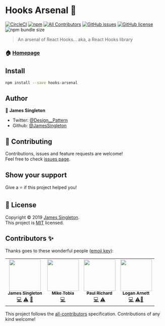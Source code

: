 # Hooks Arsenal 🎣

[![CircleCI](https://img.shields.io/circleci/build/github/JamesSingleton/hooks-arsenal/master?style=flat-square)](https://circleci.com/gh/JamesSingleton/hooks-arsenal)
[![npm](https://img.shields.io/npm/v/hooks-arsenal?style=flat-square)](https://www.npmjs.com/package/hooks-arsenal)
[![All Contributors](https://img.shields.io/badge/all_contributors-4-orange.svg?style=flat-square)](#contributors)
[![GitHub issues](https://img.shields.io/github/issues/JamesSingleton/hooks-arsenal?style=flat-square)](https://github.com/JamesSingleton/hooks-arsenal/issues)
[![GitHub license](https://img.shields.io/github/license/JamesSingleton/hooks-arsenal?style=flat-square)](https://github.com/JamesSingleton/hooks-arsenal/blob/master/LICENSE)
![npm bundle size](https://img.shields.io/bundlephobia/min/hooks-arsenal?style=flat-square)

> An arsenal of React Hooks... aka, a React Hooks library

### 🏠 [Homepage](https://hooks-arsenal.vercel.app/)

## Install

```sh
npm install --save hooks-arsenal
```

## Author

👤 **James Singleton**

* Twitter: [@Design__Pattern](https://twitter.com/Design__Pattern)
* Github: [@JamesSingleton](https://github.com/JamesSingleton)

## 🤝 Contributing

Contributions, issues and feature requests are welcome!<br />Feel free to check [issues page](https://github.com/JamesSingleton/hooks-arsenal/issues).

## Show your support

Give a ⭐️ if this project helped you!

## 📝 License

Copyright © 2019 [James Singleton](https://github.com/JamesSingleton).<br />
This project is [MIT](https://github.com/JamesSingleton/hooks-arsenal/blob/master/LICENSE) licensed.

## Contributors ✨

Thanks goes to these wonderful people ([emoji key](https://allcontributors.org/docs/en/emoji-key)):

<!-- ALL-CONTRIBUTORS-LIST:START - Do not remove or modify this section -->
<!-- prettier-ignore-start -->
<!-- markdownlint-disable -->
<table>
  <tr>
    <td align="center"><a href="https://github.com/JamesSingleton"><img src="https://avatars2.githubusercontent.com/u/21000200?v=4" width="100px;" alt=""/><br /><sub><b>James Singleton</b></sub></a><br /><a href="https://github.com/JamesSingleton/hooks-arsenal/commits?author=JamesSingleton" title="Code">💻</a> <a href="https://github.com/JamesSingleton/hooks-arsenal/commits?author=JamesSingleton" title="Tests">⚠️</a> <a href="https://github.com/JamesSingleton/hooks-arsenal/commits?author=JamesSingleton" title="Documentation">📖</a></td>
    <td align="center"><a href="https://github.com/Francois-Esquire"><img src="https://avatars1.githubusercontent.com/u/12474067?s=400&v=4" width="100px;" alt=""/><br /><sub><b>Mike Tobia</b></sub></a><br /><a href="https://github.com/JamesSingleton/hooks-arsenal/commits?author=Francois-Esquire" title="Code">💻</a></td>
    <td align="center"><a href="https://github.com/heythisispaul"><img src="https://avatars3.githubusercontent.com/u/25091801?v=4" width="100px;" alt=""/><br /><sub><b>Paul Richard</b></sub></a><br /><a href="https://github.com/JamesSingleton/hooks-arsenal/commits?author=heythisispaul" title="Code">💻</a> <a href="https://github.com/JamesSingleton/hooks-arsenal/commits?author=heythisispaul" title="Tests">⚠️</a></td>
    <td align="center"><a href="https://loganarnett.com/"><img src="https://avatars2.githubusercontent.com/u/8780547?v=4" width="100px;" alt=""/><br /><sub><b>Logan Arnett</b></sub></a><br /><a href="https://github.com/JamesSingleton/hooks-arsenal/commits?author=LoganArnett" title="Code">💻</a> <a href="https://github.com/JamesSingleton/hooks-arsenal/commits?author=LoganArnett" title="Tests">⚠️</a><a href="https://github.com/JamesSingleton/hooks-arsenal/commits?author=LoganArnett" title="Documentation">📖</a></td>
  </tr>
</table>

<!-- markdownlint-enable -->
<!-- prettier-ignore-end -->
<!-- ALL-CONTRIBUTORS-LIST:END -->

This project follows the [all-contributors](https://github.com/all-contributors/all-contributors) specification. Contributions of any kind welcome!
